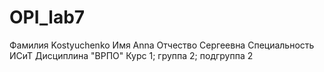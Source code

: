 # OPI_lab7
Фамилия Kostyuchenko
Имя Anna
Отчество Сергеевна
Специальность ИСиТ
Дисциплина "ВРПО"
Курс 1; группа 2; подгруппа 2
